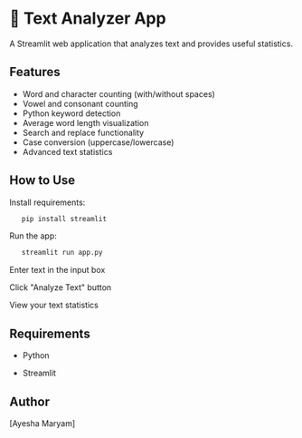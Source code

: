 # 📝 Text Analyzer App

A Streamlit web application that analyzes text and provides useful statistics.

## Features
- Word and character counting (with/without spaces)
- Vowel and consonant counting
- Python keyword detection
- Average word length visualization
- Search and replace functionality
- Case conversion (uppercase/lowercase)
- Advanced text statistics

## How to Use

Install requirements:
```bash
   pip install streamlit
```
Run the app:

```bash
   streamlit run app.py
```
Enter text in the input box

Click "Analyze Text" button

View your text statistics

## Requirements

- Python

- Streamlit

## Author

[Ayesha Maryam]
